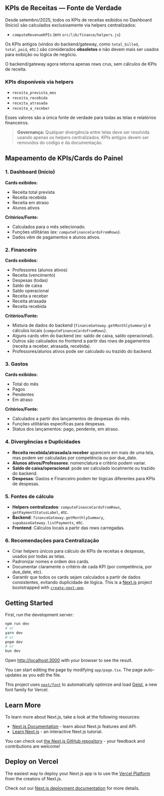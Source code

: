 ## KPIs de Receitas — Fonte de Verdade

Desde setembro/2025, todos os KPIs de receitas exibidos no Dashboard (Início) são calculados exclusivamente via helpers centralizados:

- `computeRevenueKPIs` (em `src/lib/finance/helpers.js`)

Os KPIs antigos (vindos do backend/gateway, como `total_billed`, `total_paid`, etc.) são considerados **obsoletos** e não devem mais ser usados para exibição ou lógica de negócio.

O backend/gateway agora retorna apenas rows crus, sem cálculos de KPIs de receita.

### KPIs disponíveis via helpers
- `receita_prevista_mes`
- `receita_recebida`
- `receita_atrasada`
- `receita_a_receber`

Esses valores são a única fonte de verdade para todas as telas e relatórios financeiros.

> **Governança:** Qualquer divergência entre telas deve ser resolvida usando apenas os helpers centralizados. KPIs antigos devem ser removidos do código e da documentação.
## Mapeamento de KPIs/Cards do Painel

### 1. Dashboard (Início)
**Cards exibidos:**
- Receita total prevista
- Receita recebida
- Receita em atraso
- Alunos ativos

**Critérios/Fonte:**
- Calculados para o mês selecionado.
- Funções utilitárias (ex: `computeFinanceCardsFromRows`).
- Dados vêm de pagamentos e alunos ativos.

### 2. Financeiro
**Cards exibidos:**
- Professores (alunos ativos)
- Receita (vencimento)
- Despesas (todas)
- Saldo de caixa
- Saldo operacional
- Receita a receber
- Receita atrasada
- Receita recebida

**Critérios/Fonte:**
- Mistura de dados do backend (`financeGateway.getMonthlySummary`) e cálculos locais (`computeFinanceCardsFromRows`).
- Alguns cards vêm do backend (ex: saldo de caixa, saldo operacional).
- Outros são calculados no frontend a partir das rows de pagamentos (receita a receber, atrasada, recebida).
- Professores/alunos ativos pode ser calculado ou trazido do backend.

### 3. Gastos
**Cards exibidos:**
- Total do mês
- Pagos
- Pendentes
- Em atraso

**Critérios/Fonte:**
- Calculados a partir dos lançamentos de despesas do mês.
- Funções utilitárias específicas para despesas.
- Status dos lançamentos: pago, pendente, em atraso.

### 4. Divergências e Duplicidades
- **Receita recebida/atrasada/a receber** aparecem em mais de uma tela, mas podem ser calculadas por competência ou por due_date.
- **Alunos ativos/Professores**: nomenclatura e critério podem variar.
- **Saldo de caixa/operacional**: pode ser calculado localmente ou trazido do backend.
- **Despesas**: Gastos e Financeiro podem ter lógicas diferentes para KPIs de despesas.

### 5. Fontes de cálculo
- **Helpers centralizados**: `computeFinanceCardsFromRows`, `getPaymentStatusLabel`, etc.
- **Backend**: `financeGateway.getMonthlySummary`, `supabaseGateway.listPayments`, etc.
- **Frontend**: Cálculos locais a partir das rows carregadas.

### 6. Recomendações para Centralização
- Criar helpers únicos para cálculo de KPIs de receitas e despesas, usados por todas as telas.
- Padronizar nomes e ordem dos cards.
- Documentar claramente o critério de cada KPI (por competência, por due_date, etc).
- Garantir que todos os cards sejam calculados a partir de dados consistentes, evitando duplicidade de lógica.
This is a [Next.js](https://nextjs.org) project bootstrapped with [`create-next-app`](https://nextjs.org/docs/app/api-reference/cli/create-next-app).

## Getting Started

First, run the development server:

```bash
npm run dev
# or
yarn dev
# or
pnpm dev
# or
bun dev
```

Open [http://localhost:3000](http://localhost:3000) with your browser to see the result.

You can start editing the page by modifying `app/page.tsx`. The page auto-updates as you edit the file.

This project uses [`next/font`](https://nextjs.org/docs/app/building-your-application/optimizing/fonts) to automatically optimize and load [Geist](https://vercel.com/font), a new font family for Vercel.

## Learn More

To learn more about Next.js, take a look at the following resources:

- [Next.js Documentation](https://nextjs.org/docs) - learn about Next.js features and API.
- [Learn Next.js](https://nextjs.org/learn) - an interactive Next.js tutorial.

You can check out [the Next.js GitHub repository](https://github.com/vercel/next.js) - your feedback and contributions are welcome!

## Deploy on Vercel

The easiest way to deploy your Next.js app is to use the [Vercel Platform](https://vercel.com/new?utm_medium=default-template&filter=next.js&utm_source=create-next-app&utm_campaign=create-next-app-readme) from the creators of Next.js.

Check out our [Next.js deployment documentation](https://nextjs.org/docs/app/building-your-application/deploying) for more details.

